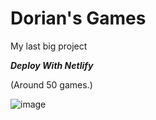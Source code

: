 # Dorian's Games

My last big project

***Deploy With Netlify***

(Around 50 games.)

![image](https://github.com/Tacogamerman/Dorians-Games/assets/119009502/40cff98c-b98b-4c0b-b513-9c29ca94a1ad)


